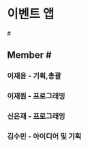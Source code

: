 # <H1> 이벤트 앱



#<H2> Member
#<H3> 이재윤 - 기획,총괄
<H3> 이재원 - 프로그래밍
<H3> 신은재 - 프로그래밍
<H3> 김수민 - 아이디어 및 기획


